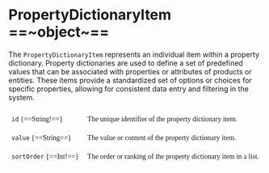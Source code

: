 # PropertyDictionaryItem ==~object~==

The `PropertyDictionaryItem` represents an individual item within a property dictionary. Property dictionaries are used to define a set of predefined values that can be associated with properties or attributes of products or entities. These items provide a standardized set of options or choices for specific properties, allowing for consistent data entry and filtering in the system.

<style type="text/css">
.tg  {border:none;border-collapse:collapse;border-spacing:0;}
.tg td{border-color:white;border-style:solid;border-width:1px;font-family:Circular Std;font-size:14px;
  overflow:hidden;padding:10px 5px;word-break:normal;}
.tg th{border-color:white;border-style:solid;border-width:1px;font-family:Circular Std;font-size:14px;
  font-weight:normal;overflow:hidden;padding:10px 5px;word-break:normal;}
.tg .tg-0lax{border-color:#ffffff;text-align:left;vertical-align:top}
.tg .tg-0pky:nth-child(1),
.tg .tg-0lax:nth-child(1) {width: 30%;}
.tg .tg-0pky:nth-child(2),
.tg .tg-0lax:nth-child(2) {width: 70%;}
</style>
<table class="tg">
<tbody>
<tr>
    <td class="tg-0pky"><code>id</code> {==String!==}</td>
    <td class="tg-0pky">The unique identifier of the property dictionary item.</td>
</tr>
<tr>
    <td class="tg-0pky"><code>value</code> {==String==}</td>
    <td class="tg-0pky">The value or content of the property dictionary item.</td>
</tr>
<tr>
    <td class="tg-0pky"><code>sortOrder</code> {==Int!==}</td>
    <td class="tg-0pky">The order or ranking of the property dictionary item in a list.</td>
</tr>
</tbody>
</table>
